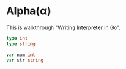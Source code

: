 # Alpha(α) 

This is walkthrough "Writing Interpreter in Go".

```go
type int
type string

var num int
var str string
```
